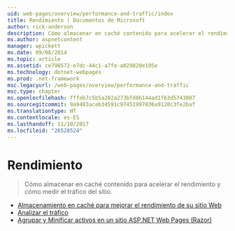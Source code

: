 ```yaml
---
uid: web-pages/overview/performance-and-traffic/index
title: Rendimiento | Documentos de Microsoft
author: rick-anderson
description: Cómo almacenar en caché contenido para acelerar el rendimiento y cómo medir el tráfico del sitio.
ms.author: aspnetcontent
manager: wpickett
ms.date: 09/08/2014
ms.topic: article
ms.assetid: ce798572-e7dc-44c1-a7fe-a029820e195e
ms.technology: dotnet-webpages
ms.prod: .net-framework
msc.legacyurl: /web-pages/overview/performance-and-traffic
msc.type: chapter
ms.openlocfilehash: fffeb7c5b5a202a273bfd8b144ad1f63d5743087
ms.sourcegitcommit: 9a9483aceb34591c97451997036a9120c3fe2baf
ms.translationtype: HT
ms.contentlocale: es-ES
ms.lasthandoff: 11/10/2017
ms.locfileid: "26528524"
---
```

<a name="performance"></a>Rendimiento
====================
> Cómo almacenar en caché contenido para acelerar el rendimiento y cómo medir el tráfico del sitio.


- [Almacenamiento en caché para mejorar el rendimiento de su sitio Web](15-caching-to-improve-the-performance-of-your-website.md)
- [Analizar el tráfico](14-analyzing-traffic.md)
- [Agrupar y Minificar activos en un sitio ASP.NET Web Pages (Razor)](bundling-and-minifying-assets-in-an-aspnet-web-pages-razor-site.md)
